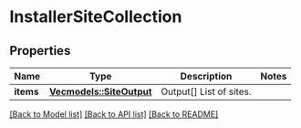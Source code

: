 # InstallerSiteCollection

## Properties

Name | Type | Description | Notes
------------ | ------------- | ------------- | -------------
**items** | [**Vec<models::SiteOutput>**](SiteOutput.md) | Output[] List of sites. | 

[[Back to Model list]](../README.md#documentation-for-models) [[Back to API list]](../README.md#documentation-for-api-endpoints) [[Back to README]](../README.md)


